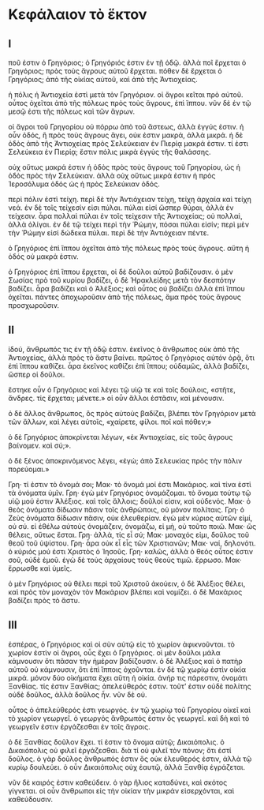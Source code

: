 # Κεφάλαιον τὸ ἕκτον

## I

ποῦ ἐστιν ὁ Γρηγόριος; ὁ Γρηγόριός ἐστιν ἐν τῇ ὁδῷ. ἀλλὰ ποῖ ἔρχεται ὁ Γρηγόριος; πρὸς τοὺς ἄγρους αὐτοῦ ἔρχεται. πόθεν δὲ ἔρχεται ὁ Γρηγόριος; ἀπὸ τῆς οἰκίας αὐτοῦ, καὶ ἀπὸ τῆς Ἀντιοχείας.

ἡ πόλις ἡ Ἀντιοχεία ἐστὶ μετὰ τὸν Γρηγόριον. οἱ ἄγροι κεῖται πρὸ αὐτοῦ. οὗτος ὀχεῖται ἀπὸ τῆς πόλεως πρὸς τοὺς ἄγρους, ἐπὶ ἵππου. νῦν δὲ ἐν τῷ μεσῷ ἐστι τῆς πόλεως καὶ τῶν ἄγρων.

οἱ ἄγροι τοῦ Γρηγορίου οὐ πόρρω ἀπὸ τοῦ ἄστεως, ἀλλὰ ἐγγύς ἐστιν. ἡ οὖν ὁδός, ἣ πρὸς τοὺς ἄγρους ἄγει, οὐκ ἐστιν μακρά, ἀλλὰ μικρά. ἡ δὲ ὁδὸς ἀπὸ τῆς Ἀντιοχείας πρὸς Σελεύκειαν ἐν Πιερίᾳ μακρά ἐστιν. τί ἐστι Σελεύκεια ἐν Πιερίᾳ; ἔστιν πόλις μικρὰ ἐγγὺς τῆς θαλάσσης.

οὐχ οὕτως μακρά ἐστιν ἡ ὁδὸς πρὸς τοὺς ἄγρους τοῦ Γρηγορίου, ὡς ἡ ὁδὸς πρὸς τὴν Σελεύκιαν. ἀλλὰ οὐχ οὕτως μικρά ἐστιν ἡ πρὸς Ἱεροσόλυμα ὁδός ὡς ἡ πρὸς Σελεύκιαν ὁδός.

περὶ πόλιν ἐστὶ τείχη. περὶ δὲ τὴν Ἀντιόχειαν τείχη, τείχη ἀρχαία καὶ τείχη νεά. ἐν δὲ τοῖς τείχεσίν εἰσι πύλαι. πύλαι εἰσί ὥσπερ θύραι, ἀλλὰ ἐν τείχεσιν. ἆρα πολλαὶ πύλαι ἐν τοῖς τείχεσιν τῆς Ἀντιοχείας; οὐ πολλαὶ, ἀλλὰ ὀλίγαι.
ἐν δὲ τῷ τείχει περὶ τὴν Ῥώμην, πόσαι πύλαι εἰσίν; περὶ μὲν τὴν Ῥώμην εἰσί δώδεκα πύλαι. περὶ δὲ τὴν Ἀντιόχειαν πέντε.

ὁ Γρηγόριος ἐπὶ ἵππου ὀχεῖται ἀπὸ τῆς πόλεως πρὸς τοὺς ἄγρους. αὕτη ἡ ὁδός οὐ μακρά ἐστιν.

ὁ Γρηγόριος ἐπὶ ἳππου ἔρχεται, οἱ δὲ δοῦλοι αὐτοῦ βαδίζουσιν. ὁ μὲν Σωσίας πρὸ τοῦ κυρίου βαδίζει, ὁ δὲ Ἡρακλείδης μετὰ τὸν δεσπότην βαδίζει. ἆρα βαδίζει καὶ ὁ Ἀλέξιος; καὶ οὗτος οὐ βαδίζει ἀλλὰ ἐπὶ ἵππου ὀχεῖται.
πάντες ἀποχωροῦσιν ἀπὸ τῆς πόλεως, ἅμα πρὸς τοὺς ἄγρους προσχωροῦσιν.


## II

ἰδού, ἄνθρωπός τις ἐν τῇ ὁδῷ ἐστιν. ἐκεῖνος ὁ ἄνθρωπος οὐκ ἀπὸ τῆς Ἀντιοχείας, ἀλλὰ πρὸς τὸ ἄστυ βαίνει. πρῶτος ὁ Γρηγόριος αὐτόν ὁρᾷ, ὅτι ἐπὶ ἵππου καθίζει. ἆρα ἐκεῖνος καθίζει ἐπὶ ἵππου; οὐδαμῶς, ἀλλὰ βαδίζει, ὥσπερ οἱ δοῦλοι.

ἕστηκε οὖν ὁ Γρηγόριος καὶ λέγει τῷ υἱῷ τε καὶ τοῖς δούλοις, «στῆτε, ἄνδρες. τίς ἔρχεται; μένετε.» οἱ οὖν ἄλλοι ἑστᾶσιν, καὶ μένουσιν.

ὁ δὲ ἄλλος ἄνθρωπος, ὃς πρὸς αὐτοὺς βαδίζει, βλέπει τὸν Γρηγόριον μετὰ τῶν ἄλλων, καὶ λέγει αὐτοῖς, «χαίρετε, φίλοι. ποῖ καὶ πόθεν;»

ὁ δὲ Γρηγόριος ἀποκρίνεται λέγων, «ἐκ Ἀντιοχείας, εἰς τοῦς ἄγρους βαίνομεν. καὶ σύ;».

ὁ δὲ ξένος ἀποκρινόμενος λέγει, «ἐγώ; ἀπὸ Σελευκίας πρὸς τὴν πόλιν πορεύομαι.»

Γρη· τί ἐστιν τὸ ὄνομά σοι;
Μακ· τὸ ὄνομά μοί ἐστι Μακάριος. καὶ τίνα ἐστὶ τὰ ὀνόματα ὑμῖν.
Γρη· ἐγὼ μὲν Γρηγόριος ὀνομάζομαι. τὸ ὄνομα τούτῳ τῷ υἱῷ μού ἐστιν Ἀλέξιος. καὶ τοῖς ἄλλοις; δοῦλοί εἰσιν, καὶ οὐδενός.
Μακ· ὁ θεὸς ὀνόματα δίδωσιν πᾶσιν τοῖς ἀνθρώποις, οὐ μόνον πολίταις.
Γρη· ὁ Ζεὺς ὀνόματα δίδωσιν πᾶσιν, οὐκ ἐλευθερίαν. ἐγὼ μὲν κύριος αὐτῶν εἰμί, οὐ σύ. εἰ ἐθέλω αὐτοὺς ὀνομάζειν, ὀνομάζω, εἰ μὴ, οὐ τοῦτο ποιῶ.
Μακ· ὣς θέλεις, οὕτως ἔσται.
Γρη· ἀλλὰ, τίς εἶ σύ;
Μακ· μοναχός εἰμι, δοῦλος τοῦ θεοῦ τοῦ ὑψίστου.
Γρη· ἆρα οὐκ εἶ εἷς τῶν Χριστιανῶν;
Μακ· ναί, δηλονότι. ὁ κύριός μού ἐστι Χριστὸς ὁ Ἰησοῦς.
Γρη· καλῶς, ἀλλὰ ὁ θεός οὗτος ἐστιν σοῦ, οὐδὲ ἐμοῦ. ἐγὼ δὲ τοὺς ἀρχαίους τοὺς θεοὺς τιμῶ. ἔρρωσο.
Μακ· ἔρρωσθε καὶ ὑμεῖς.

ὁ μὲν Γρηγόριος οὐ θέλει περὶ τοῦ Χριστοῦ ἀκούειν, ὁ δὲ Ἀλέξιος θέλει, καὶ πρὸς τὸν μοναχὸν τὸν Μακάριον βλέπει καὶ νομίζει. ὁ δὲ Μακάριος βαδίζει πρὸς τὸ ἄστυ.

## III

ἑσπέρας, ὁ Γρηγόριος καὶ οἱ σὺν αὐτῷ εἰς τὸ χωρίον ἀφικνοῦνται. τὸ χωρίον ἐστὶν οἱ ἄγροι, οὗς ἔχει ὁ Γρηγόριος. οἱ μὲν δοῦλοι μάλα κάμνουσιν ὅτι πᾶσαν τὴν ἡμέραν βαδίζουσιν. ὁ δὲ Ἀλέξιος καὶ ὁ πατὴρ αὐτοῦ οὐ κάμνουσιν, ὃτι ἐπὶ ἵπποις ὀχοῦνται.
ἐν δὲ τῷ χωρίῳ ἐστὶν οἰκία μικρά. μόνον δύο οἰκήματα ἔχει αὕτη ἡ οἰκία. ἀνήρ τις πάρεστιν, ὀνομάτι Ξανθίας. τίς ἐστιν Ξανθίας; ἀπελεύθερός ἐστιν. τοῦτ’ ἐστιν οὐδὲ πολίτης οὐδὲ δοῦλος, ἀλλὰ δοῦλος ἦν. νῦν δὲ οὐ.

οὗτος ὁ ἀπελεύθερός ἐστι γεωργός. ἐν τῷ χωρίῳ τοῦ Γρηγορίου οἰκεῖ καὶ τὸ χωρίον γεωργεῖ. ὁ γεωργός ἄνθρωπός ἐστιν ὃς γεωργεῖ. καὶ δὴ καὶ τὸ γεωργεῖν ἐστιν ἐργάζεσθαι ἐν τοῖς ἄγροις.

ὁ δὲ Ξανθίας δοῦλον ἔχει. τί ἐστιν τὸ ὄνομα αὐτῷ; Δικαιόπολις. ὁ Δικαιόπολις οὐ φιλεῖ ἐργάζεσθαι. διὰ τί οὐ φιλεῖ τὸν πόνον; ὅτι ἐστί δοῦλος. ὁ γὰρ δοῦλος ἄνθρωπός ἐστιν ὃς οὐκ ἐλευθερός ἐστιν, ἀλλὰ τῷ κυρίῳ δουλεύει. ὁ οὖν Δικαιόπολις οὐχ ἑαυτῷ, ἀλλὰ Ξανθίᾳ ἐγράζεται.

νῦν δὲ καιρός ἐστιν καθεύδειν. ὁ γὰρ ἥλιος καταδύνει, καὶ σκότος γίγνεται. οἱ οὖν ἄνθρωποι εἰς τὴν οἰκίαν τὴν μικράν εἰσερχόνται, καὶ καθεύδουσιν.
